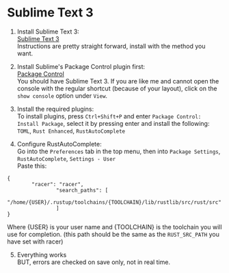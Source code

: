 # Sublime Text 3

1. Install Sublime Text 3:  
[Sublime Text 3](https://www.sublimetext.com/3)  
Instructions are pretty straight forward, install with the method you want.  

2. Install Sublime's Package Control plugin first:  
[Package Control](https://packagecontrol.io/installation)  
You should have Sublime Text 3. If you are like me and cannot open the console with the regular shortcut (because of your layout), click on the `show console` option under `View`.  

3. Install the required plugins:  
To install plugins, press `Ctrl+Shift+P` and enter `Package Control: Install Package`, select it by pressing enter and install the following:  
`TOML`, `Rust Enhanced`, `RustAutoComplete`

4. Configure RustAutoComplete:  
Go into the `Preferences` tab in the top menu, then into `Package Settings`, `RustAutoComplete`, `Settings - User`  
Paste this:  
```
{
        "racer": "racer",
                "search_paths": [
                        "/home/{USER}/.rustup/toolchains/{TOOLCHAIN}/lib/rustlib/src/rust/src"
                ]
}
```
Where {USER} is your user name and {TOOLCHAIN} is the toolchain you will use for completion. (this path should be the same as the `RUST_SRC_PATH` you have set with racer)

5. Everything works  
BUT, errors are checked on save only, not in real time.
